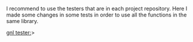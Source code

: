 I recommend to use the testers that are in each project repository. Here I made some changes in some tests in order to use all the functions in the same library.

[gnl tester:](https://github.com/sgkhusal/42-GNL)>
